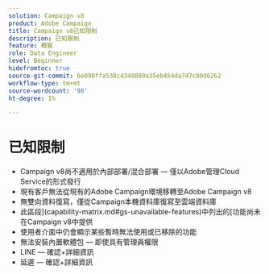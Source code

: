 ```yaml
---
solution: Campaign v8
product: Adobe Campaign
title: Campaign v8已知限制
description: 已知限制
feature: 概覽
role: Data Engineer
level: Beginner
hidefromtoc: true
source-git-commit: 6e098ffa538c4348889a35eb454da747c80d6262
workflow-type: tm+mt
source-wordcount: '96'
ht-degree: 1%

---
```


# 已知限制

* Campaign v8尚不適用於內部部署/混合部署 — 僅以Adobe管理Cloud Service的形式發行
* 現有客戶無法從現有的Adobe Campaign環境移轉至Adobe Campaign v8
* 無雙向資料復寫，僅從Campaign本機資料庫復寫至雲端資料庫
* 此區段](capability-matrix.md#gs-unavailable-features)中列出的[功能尚未在Campaign v8中提供
* 使用者介面中仍會顯示某些暫時無法使用或已移除的功能
* 無法安裝內置軟體包 — 即使具有管理員權限
* LINE — 確認+詳細資訊
* 延遲 — 確認+詳細資訊



